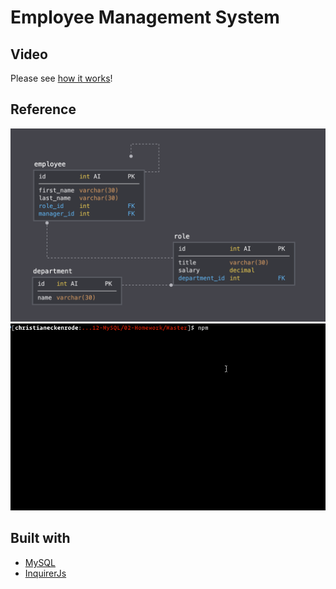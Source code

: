 # Employee Management System

## Video
Please see [how it works](https://youtu.be/YWuWlsYEPTI)!

## Reference
![Database Schema](Assets/schema.png)
![Employee Tracker](Assets/employee-tracker.gif)


## Built with
- [MySQL](https://www.npmjs.com/package/mysql)
- [InquirerJs](https://www.npmjs.com/package/inquirer/v/0.2.3)


